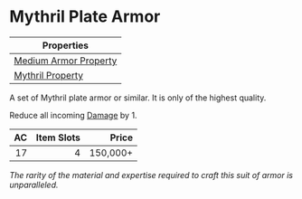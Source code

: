 # Mythril Plate Armor

| Properties                                                                  |
| --------------------------------------------------------------------------- |
| [Medium Armor Property](../Armor%20Properties/Medium%20Armor%20Property.md) |
| [Mythril Property](../../Material%20Properties/Mythril%20Property.md)    |

A set of Mythril plate armor or similar. It is only of the highest quality.

Reduce all incoming [Damage](../../../Game%20Procedures/Combat/Damage%20Types/!Damage%20Types.md) by 1.

|  AC | Item Slots |    Price |
| --: | ---------: | -------: |
|  17 |          4 | 150,000+ |

*The rarity of the material and expertise required to craft this suit of armor is unparalleled.*
